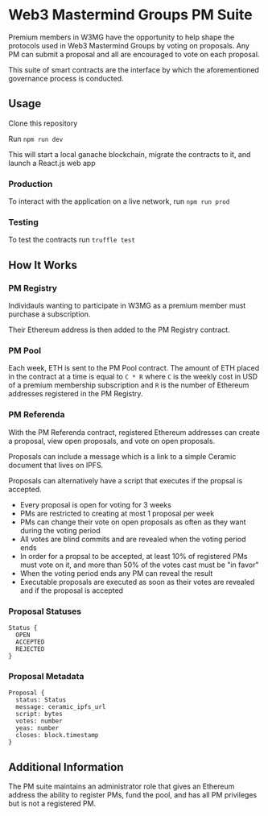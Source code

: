 # Web3 Mastermind Groups PM Suite

Premium members in W3MG have the opportunity to help shape the protocols used in Web3 Mastermind Groups by voting on proposals. Any PM can submit a proposal and all are encouraged to vote on each proposal.

This suite of smart contracts are the interface by which the aforementioned governance process is conducted.

## Usage

Clone this repository

Run `npm run dev`

This will start a local ganache blockchain, migrate the contracts to it, and launch a React.js web app

### Production

To interact with the application on a live network, run `npm run prod`

### Testing

To test the contracts run `truffle test`

## How It Works

### PM Registry

Individauls wanting to participate in W3MG as a premium member must purchase a subscription.

Their Ethereum address is then added to the PM Registry contract.

### PM Pool

Each week, ETH is sent to the PM Pool contract. The amount of ETH placed in the contract at a time is equal to `C * R` where `C` is the weekly cost in USD of a premium membership subscription and `R` is the number of Ethereum addresses registered in the PM Registry.

### PM Referenda

With the PM Referenda contract, registered Ethereum addresses can create a proposal, view open proposals, and vote on open proposals.

Proposals can include a message which is a link to a simple Ceramic document that lives on IPFS.

Proposals can alternatively have a script that executes if the propsal is accepted.

- Every proposal is open for voting for 3 weeks
- PMs are restricted to creating at most 1 proposal per week
- PMs can change their vote on open proposals as often as they want during the voting period
- All votes are blind commits and are revealed when the voting period ends
- In order for a propsal to be accepted, at least 10% of registered PMs must vote on it, and more than 50% of the votes cast must be "in favor"
- When the voting period ends any PM can reveal the result
- Executable proposals are executed as soon as their votes are revealed and if the proposal is accepted

### Proposal Statuses

```
Status {
  OPEN
  ACCEPTED
  REJECTED
}
```

### Proposal Metadata

```
Proposal {
  status: Status
  message: ceramic_ipfs_url
  script: bytes
  votes: number
  yeas: number
  closes: block.timestamp
}
```

## Additional Information

The PM suite maintains an administrator role that gives an Ethereum address the ability to register PMs, fund the pool, and has all PM privileges but is not a registered PM.

